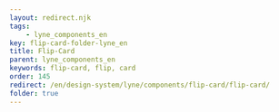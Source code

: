 ```yaml
---
layout: redirect.njk
tags: 
    - lyne_components_en
key: flip-card-folder-lyne_en
title: Flip-Card
parent: lyne_components_en
keywords: flip-card, flip, card
order: 145
redirect: /en/design-system/lyne/components/flip-card/flip-card/
folder: true
---
```

